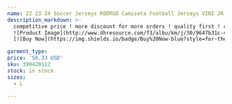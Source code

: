 ```yaml
---
name: 22 23 24 Soccer Jerseys RODRGO Camiseta Football Jerseys VINI JR ARDA GULER Mbappe Football Shirt Kids Real Madrids Camiseta De Futbol Belli
description_markdown: >-
  competitive price ! more discount for more orders ! quality first ! client first ! excellent service ! fast shipping ! mix order available ! Drop shipping available ! Welcome to Retail and Wholesale! Washing:i suggest wash by hands if jersey have name number. Custom name number : please leave a message in your order with name number . Jersey Include : adult only jersey ,kids sets is shirt + short Looking forward to working with those honestly and stable partners. Garnacho jerseys.syi
  ![Product Image](http://www.dhresource.com/f3/albu/km/j/30/9647b31c-4561-4ddc-a263-9e801715f975.jpg)
  [![Buy Now](https://img.shields.io/badge/Buy%20Now-blue?style=for-the-badge&logo=none)](https://www.jdoqocy.com/click-100820740-14451685?url=http%3A%2F%2Fwww.dhgate.com%2Fproduct%2F2016-new-uruguay-soccer-jersey-16-17-suarez%2F390420112.html)

garment_type:
price: '56.33 USD'
sku: 390420112
stock: in stock
sizes:
  - L

---
```

